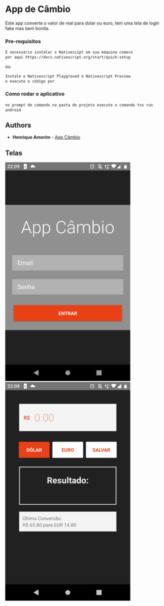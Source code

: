 # App de Câmbio

Este app converte o valor de real para dolar ou euro, 
tem uma tela de login fake mas bem bonita.

### Pre-requisitos

```
É necessário instalar o Nativescipt em sua máquina comece
por aqui https://docs.nativescript.org/start/quick-setup
```

ou

```
Instale o Nativescript Playground e Nativescript Preview
e execute o código por 
```

### Como rodar o aplicativo

```
no prompt de comando na pasta do projeto execute o comando tns run android
```

## Authors

* **Henrique Amorim** - [App Câmbio](https://github.com/marcossaore/app-exercicio-imc)

## Telas

<img src="./login.png" width="400px" height="700px"/><br/>
<img src="./home.png" width="400px" height="700px"/><br/>
